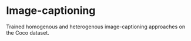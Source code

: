 # Image-captioning
Trained homogenous and heterogenous image-captioning approaches on the Coco dataset.
